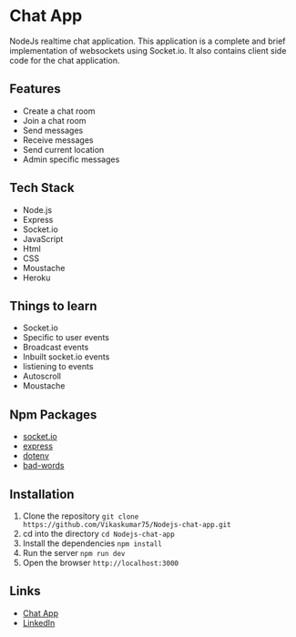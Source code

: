 # Chat App

NodeJs realtime chat application.
This application is a complete and brief implementation of websockets using Socket.io.
It also contains client side code for the chat application.

## Features

- Create a chat room
- Join a chat room
- Send messages
- Receive messages
- Send current location
- Admin specific messages

## Tech Stack

- Node.js
- Express
- Socket.io
- JavaScript
- Html
- CSS
- Moustache
- Heroku

## Things to learn

- Socket.io
- Specific to user events
- Broadcast events
- Inbuilt socket.io events
- listiening to events
- Autoscroll
- Moustache

## Npm Packages

- [socket.io](https://www.npmjs.com/package/socket.io)
- [express](https://www.npmjs.com/package/express)
- [dotenv](https://www.npmjs.com/package/dotenv)
- [bad-words](https://www.npmjs.com/package/bad-words)

## Installation
1. Clone the repository `git clone https://github.com/Vikaskumar75/Nodejs-chat-app.git`
2. cd into the directory `cd Nodejs-chat-app`
3. Install the dependencies `npm install`
4. Run the server `npm run dev`
5. Open the browser `http://localhost:3000`

## Links

- [Chat App](https://damp-wave-74318.herokuapp.com/)
- [LinkedIn](https://www.linkedin.com/in/vikas-kumar-6564a7185/)
